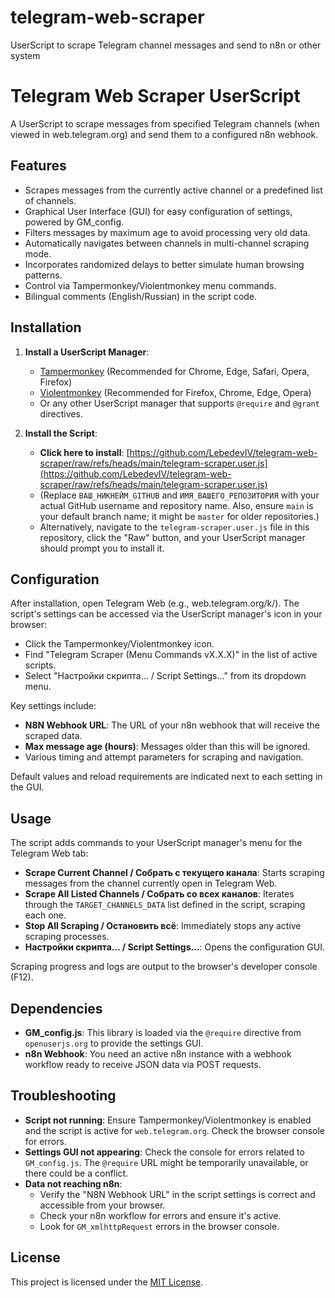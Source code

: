 # telegram-web-scraper
UserScript to scrape Telegram channel messages and send to n8n or other system
# Telegram Web Scraper UserScript

A UserScript to scrape messages from specified Telegram channels (when viewed in web.telegram.org) and send them to a configured n8n webhook.

## Features

*   Scrapes messages from the currently active channel or a predefined list of channels.
*   Graphical User Interface (GUI) for easy configuration of settings, powered by GM_config.
*   Filters messages by maximum age to avoid processing very old data.
*   Automatically navigates between channels in multi-channel scraping mode.
*   Incorporates randomized delays to better simulate human browsing patterns.
*   Control via Tampermonkey/Violentmonkey menu commands.
*   Bilingual comments (English/Russian) in the script code.

## Installation

1.  **Install a UserScript Manager**:
    *   [Tampermonkey](https://www.tampermonkey.net/) (Recommended for Chrome, Edge, Safari, Opera, Firefox)
    *   [Violentmonkey](https://violentmonkey.github.io/) (Recommended for Firefox, Chrome, Edge, Opera)
    *   Or any other UserScript manager that supports `@require` and `@grant` directives.

2.  **Install the Script**:
    *   **Click here to install**: [https://github.com/LebedevIV/telegram-web-scraper/raw/refs/heads/main/telegram-scraper.user.js](https://github.com/LebedevIV/telegram-web-scraper/raw/refs/heads/main/telegram-scraper.user.js)
    *   (Replace `ВАШ_НИКНЕЙМ_GITHUB` and `ИМЯ_ВАШЕГО_РЕПОЗИТОРИЯ` with your actual GitHub username and repository name. Also, ensure `main` is your default branch name; it might be `master` for older repositories.)
    *   Alternatively, navigate to the `telegram-scraper.user.js` file in this repository, click the "Raw" button, and your UserScript manager should prompt you to install it.

## Configuration

After installation, open Telegram Web (e.g., web.telegram.org/k/). The script's settings can be accessed via the UserScript manager's icon in your browser:

*   Click the Tampermonkey/Violentmonkey icon.
*   Find "Telegram Scraper (Menu Commands vX.X.X)" in the list of active scripts.
*   Select "Настройки скрипта... / Script Settings..." from its dropdown menu.

Key settings include:
*   **N8N Webhook URL**: The URL of your n8n webhook that will receive the scraped data.
*   **Max message age (hours)**: Messages older than this will be ignored.
*   Various timing and attempt parameters for scraping and navigation.

Default values and reload requirements are indicated next to each setting in the GUI.

## Usage

The script adds commands to your UserScript manager's menu for the Telegram Web tab:

*   **Scrape Current Channel / Собрать с текущего канала**: Starts scraping messages from the channel currently open in Telegram Web.
*   **Scrape All Listed Channels / Собрать со всех каналов**: Iterates through the `TARGET_CHANNELS_DATA` list defined in the script, scraping each one.
*   **Stop All Scraping / Остановить всё**: Immediately stops any active scraping processes.
*   **Настройки скрипта... / Script Settings...**: Opens the configuration GUI.

Scraping progress and logs are output to the browser's developer console (F12).

## Dependencies

*   **GM_config.js**: This library is loaded via the `@require` directive from `openuserjs.org` to provide the settings GUI.
*   **n8n Webhook**: You need an active n8n instance with a webhook workflow ready to receive JSON data via POST requests.

## Troubleshooting

*   **Script not running**: Ensure Tampermonkey/Violentmonkey is enabled and the script is active for `web.telegram.org`. Check the browser console for errors.
*   **Settings GUI not appearing**: Check the console for errors related to `GM_config.js`. The `@require` URL might be temporarily unavailable, or there could be a conflict.
*   **Data not reaching n8n**:
    *   Verify the "N8N Webhook URL" in the script settings is correct and accessible from your browser.
    *   Check your n8n workflow for errors and ensure it's active.
    *   Look for `GM_xmlhttpRequest` errors in the browser console.

## License

This project is licensed under the [MIT License](LICENSE).

